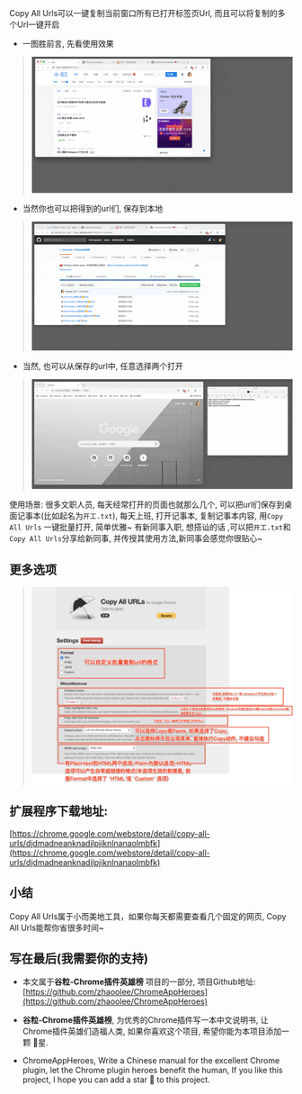 Copy All Urls可以一键复制当前窗口所有已打开标签页Url, 而且可以将复制的多个Url一键开启

- 一图胜前言, 先看使用效果

> ![](https://raw.githubusercontent.com/zhaoolee/GraphBed/master/ChromeAppHeroes/7426231bb2014e0884e03e3f0d3b5464.gif)

- 当然你也可以把得到的url们, 保存到本地

> ![](https://raw.githubusercontent.com/zhaoolee/GraphBed/master/ChromeAppHeroes/abb64d7076014e34a4b81377bef1ec1b.gif)

- 当然, 也可以从保存的url中, 任意选择两个打开
> ![](https://raw.githubusercontent.com/zhaoolee/GraphBed/master/ChromeAppHeroes/0f38c4f78b6f4b468c5f27d99cc00c77.gif)

使用场景: 很多文职人员, 每天经常打开的页面也就那么几个, 可以把url们保存到桌面记事本(比如起名为`开工.txt`), 每天上班, 打开记事本, 复制记事本内容, 用`Copy All Urls` 一键批量打开, 简单优雅~ 有新同事入职, 想搭讪的话 ,可以把`开工.txt`和`Copy All Urls`分享给新同事, 并传授其使用方法,新同事会感觉你很贴心~

## 更多选项


> ![](https://raw.githubusercontent.com/zhaoolee/GraphBed/master/ChromeAppHeroes/c14833d8d02a4be680a6cd2752257b8c.png)


## 扩展程序下载地址:

[https://chrome.google.com/webstore/detail/copy-all-urls/djdmadneanknadilpjiknlnanaolmbfk](https://chrome.google.com/webstore/detail/copy-all-urls/djdmadneanknadilpjiknlnanaolmbfk)


## 小结

Copy All Urls属于小而美地工具，如果你每天都需要查看几个固定的网页, Copy All Urls能帮你省很多时间~



## 写在最后(我需要你的支持)

- 本文属于**谷粒-Chrome插件英雄榜** 项目的一部分, 项目Github地址: [https://github.com/zhaoolee/ChromeAppHeroes](https://github.com/zhaoolee/ChromeAppHeroes)

- **谷粒-Chrome插件英雄榜**, 为优秀的Chrome插件写一本中文说明书, 让Chrome插件英雄们造福人类, 如果你喜欢这个项目, 希望你能为本项目添加一颗 🌟星.

- ChromeAppHeroes, Write a Chinese manual for the excellent Chrome plugin, let the Chrome plugin heroes benefit the human, If you like this project, I hope you can add a star 🌟 to this project.